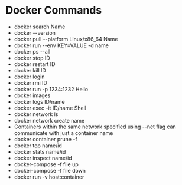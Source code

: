 # Docker Commands

- docker search Name
- docker --version
- docker pull --platform Linux/x86_64 Name
- docker run --env KEY=VALUE -d name
- docker ps --all
- docker stop ID
- docker restart ID
- docker kill ID
- docker login
- docker rmi ID
- docker run -p 1234:1232 Hello
- docker images
- docker logs ID/name
- docker exec -it ID/name Shell
- docker network ls
- docker network create name
- Containers within the same network specified using --net flag can communicate with just a container name
- docker container prune -f
- docker top name/id
- docker stats name/id
- docker inspect name/id
- docker-compose -f file up
- docker-compose -f file down
- docker run -v host:container
